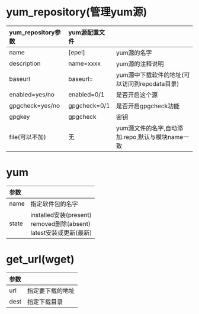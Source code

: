 # yum_repository(管理yum源)

|yum_repository参数|yum源配置文件| |
|:---|:---|:---|
|name|[epel]|yum源的名字|
|description|name=xxxx|yum源的注释说明|
|baseurl|baseurl=|yum源中下载软件的地址(可以访问到repodata目录)|
|enabled=yes/no|enabled=0/1|是否开启这个源|
|gpgcheck=yes/no|gpgcheck=0/1|是否开启gpgcheck功能|
|gpgkey|gpgcheck|密钥|
|file(可以不加)|无|yum源文件的名字,自动添加.repo,默认与模块name一致|

# yum

|参数| |
|:---|:---|
|name|指定软件包的名字|
|state|installed安装(present)<br/>removed删除(absent)<br/>latest安装或更新(最新)|

# get_url(wget)

|参数| |
|:---|:---|
|url|指定要下载的地址|
|dest|指定下载目录|
